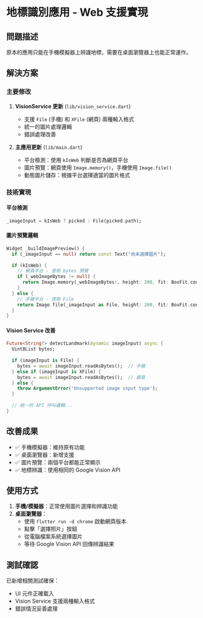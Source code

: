 # 地標識別應用 - Web 支援實現

## 問題描述
原本的應用只能在手機模擬器上辨識地標，需要在桌面瀏覽器上也能正常運作。

## 解決方案

### 主要修改
1. **VisionService 更新** (`lib/vision_service.dart`)
   - 支援 `File` (手機) 和 `XFile` (網頁) 兩種輸入格式
   - 統一的圖片處理邏輯
   - 錯誤處理改善

2. **主應用更新** (`lib/main.dart`)
   - 平台檢測：使用 `kIsWeb` 判斷是否為網頁平台
   - 圖片預覽：網頁使用 `Image.memory()`，手機使用 `Image.file()`
   - 動態圖片儲存：根據平台選擇適當的圖片格式

### 技術實現

#### 平台檢測
```dart
_imageInput = kIsWeb ? picked : File(picked.path);
```

#### 圖片預覽邏輯
```dart
Widget _buildImagePreview() {
  if (_imageInput == null) return const Text("尚未選擇圖片");
  
  if (kIsWeb) {
    // 網頁平台 - 使用 bytes 預覽
    if (_webImageBytes != null) {
      return Image.memory(_webImageBytes!, height: 200, fit: BoxFit.contain);
    }
  } else {
    // 手機平台 - 使用 File
    return Image.file(_imageInput as File, height: 200, fit: BoxFit.contain);
  }
}
```

#### Vision Service 改善
```dart
Future<String?> detectLandmark(dynamic imageInput) async {
  Uint8List bytes;
  
  if (imageInput is File) {
    bytes = await imageInput.readAsBytes();  // 手機
  } else if (imageInput is XFile) {
    bytes = await imageInput.readAsBytes();  // 網頁
  } else {
    throw ArgumentError('Unsupported image input type');
  }
  
  // 統一的 API 呼叫邏輯...
}
```

## 改善成果
- ✅ 手機模擬器：維持原有功能
- ✅ 桌面瀏覽器：新增支援
- ✅ 圖片預覽：兩個平台都能正常顯示
- ✅ 地標辨識：使用相同的 Google Vision API

## 使用方式
1. **手機/模擬器**：正常使用圖片選擇和辨識功能
2. **桌面瀏覽器**：
   - 使用 `flutter run -d chrome` 啟動網頁版本
   - 點擊「選擇照片」按鈕
   - 從電腦檔案系統選擇圖片
   - 等待 Google Vision API 回傳辨識結果

## 測試確認
已新增相關測試確保：
- UI 元件正確載入
- Vision Service 支援兩種輸入格式
- 錯誤情況妥善處理